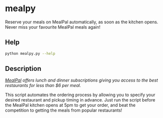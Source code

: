 # mealpy

Reserve your meals on MealPal automatically, as soon as the kitchen opens.
Never miss your favourite MealPal meals again!

## Help

```bash
python mealpy.py --help
```

## Description

*[MealPal](https://www.mealpal.com) offers lunch and dinner subscriptions giving you access to the best restaurants
for less than $6 per meal.*

This script automates the ordering process by allowing you to specify your desired restaurant and pickup timing in
advance. Just run the script before the MealPal kitchen opens at 5pm to get your order, and beat the competition to
getting the meals from popular restaurants!
